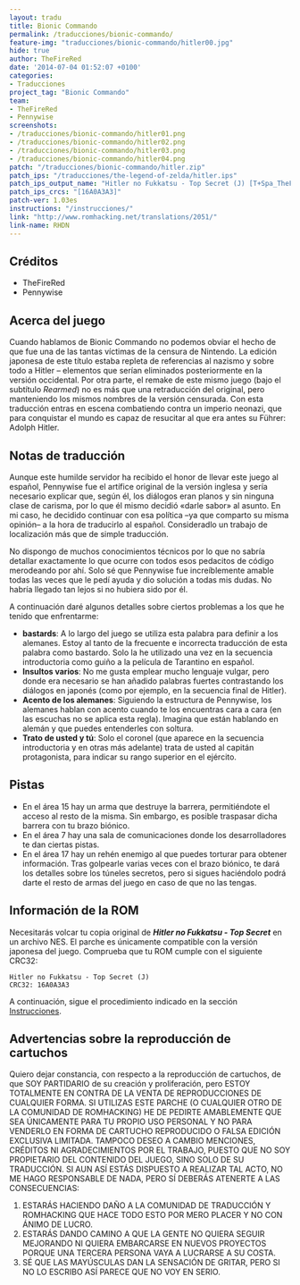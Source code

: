 ```yaml
---
layout: tradu
title: Bionic Commando
permalink: /traducciones/bionic-commando/
feature-img: "traducciones/bionic-commando/hitler00.jpg"
hide: true
author: TheFireRed
date: '2014-07-04 01:52:07 +0100'
categories:
- Traducciones
project_tag: "Bionic Commando"
team:
- TheFireRed
- Pennywise
screenshots:
- /traducciones/bionic-commando/hitler01.png
- /traducciones/bionic-commando/hitler02.png
- /traducciones/bionic-commando/hitler03.png
- /traducciones/bionic-commando/hitler04.png
patch: "/traducciones/bionic-commando/hitler.zip"
patch_ips: "/traducciones/the-legend-of-zelda/hitler.ips"
patch_ips_output_name: "Hitler no Fukkatsu - Top Secret (J) [T+Spa_TheFireRed].nes"
patch_ips_crcs: "[16A0A3A3]"
patch-ver: 1.03es
instructions: "/instrucciones/"
link: "http://www.romhacking.net/translations/2051/"
link-name: RHDN
---
```

## Créditos
- TheFireRed
- Pennywise

## Acerca del juego
Cuando hablamos de Bionic Commando no podemos obviar el hecho de que fue una de las tantas víctimas de la censura de Nintendo. La edición japonesa de este título estaba repleta de referencias al nazismo y sobre todo a Hitler – elementos que serían eliminados posteriormente en la versión occidental. Por otra parte, el remake de este mismo juego (bajo el subtítulo *Rearmed*) no es más que una retraducción del original, pero manteniendo los mismos nombres de la versión censurada. Con esta traducción entras en escena combatiendo contra un imperio neonazi, que para conquistar el mundo es capaz de resucitar al que era antes su Führer: Adolph Hitler.

## Notas de traducción
Aunque este humilde servidor ha recibido el honor de llevar este juego al español, Pennywise fue el artífice original de la versión inglesa y sería necesario explicar que, según él, los diálogos eran planos y sin ninguna clase de carisma, por lo que él mismo decidió «darle sabor» al asunto. En mi caso, he decidido continuar con esa política –ya que comparto su misma opinión– a la hora de traducirlo al español. Consideradlo un trabajo de localización más que de simple traducción.

No dispongo de muchos conocimientos técnicos por lo que no sabría detallar exactamente lo que ocurre con todos esos pedacitos de código merodeando por ahí. Solo sé que Pennywise fue increíblemente amable todas las veces que le pedí ayuda y dio solución a todas mis dudas. No habría llegado tan lejos si no hubiera sido por él.

A continuación daré algunos detalles sobre ciertos problemas a los que he tenido que enfrentarme:

- **bastards**: A lo largo del juego se utiliza esta palabra para definir a los alemanes. Estoy al tanto de la frecuente e incorrecta traducción de esta palabra como bastardo. Solo la he utilizado una vez en la secuencia introductoria como guiño a la película de Tarantino en español.
- **Insultos varios**: No me gusta emplear mucho lenguaje vulgar, pero donde era necesario se han añadido palabras fuertes contrastando los diálogos en japonés (como por ejemplo, en la secuencia final de Hitler).
- **Acento de los alemanes**: Siguiendo la estructura de Pennywise, los alemanes hablan con acento cuando te los encuentras cara a cara (en las escuchas no se aplica esta regla). Imagina que están hablando en alemán y que puedes entenderles con soltura.
- **Trato de usted y tú**: Solo el coronel (que aparece en la secuencia introductoria y en otras más adelante) trata de usted al capitán protagonista, para indicar su rango superior en el ejército.

## Pistas
- En el área 15 hay un arma que destruye la barrera, permitiéndote el acceso al resto de la misma. Sin embargo, es posible traspasar dicha barrera con tu brazo biónico.
- En el área 7 hay una sala de comunicaciones donde los desarrolladores te dan ciertas pistas.
- En el área 17 hay un rehén enemigo al que puedes torturar para obtener información. Tras golpearle varias veces con el brazo biónico, te dará los detalles sobre los túneles secretos, pero si sigues haciéndolo podrá darte el resto de armas del juego en caso de que no las tengas.

## Información de la ROM
Necesitarás volcar tu copia original de ***Hitler no Fukkatsu - Top Secret*** en un archivo NES. El parche es únicamente compatible con la versión japonesa del juego. Comprueba que tu ROM cumple con el siguiente CRC32:

```
Hitler no Fukkatsu - Top Secret (J)
CRC32: 16A0A3A3
```

A continuación, sigue el procedimiento indicado en la sección [Instrucciones](/instrucciones/).

## Advertencias sobre la reproducción de cartuchos
Quiero dejar constancia, con respecto a la reproducción de cartuchos, de que SOY PARTIDARIO de su creación y proliferación, pero ESTOY TOTALMENTE EN CONTRA DE LA VENTA DE REPRODUCCIONES DE CUALQUIER FORMA. SI UTILIZAS ESTE PARCHE (O CUALQUIER OTRO DE LA COMUNIDAD DE ROMHACKING) HE DE PEDIRTE AMABLEMENTE QUE SEA ÚNICAMENTE PARA TU PROPIO USO PERSONAL Y NO PARA VENDERLO EN FORMA DE CARTUCHO REPRODUCIDO O FALSA EDICIÓN EXCLUSIVA LIMITADA. TAMPOCO DESEO A CAMBIO MENCIONES, CRÉDITOS NI AGRADECIMIENTOS POR EL TRABAJO, PUESTO QUE NO SOY PROPIETARIO DEL CONTENIDO DEL JUEGO, SINO SOLO DE SU TRADUCCIÓN. SI AUN ASÍ ESTÁS DISPUESTO A REALIZAR TAL ACTO, NO ME HAGO RESPONSABLE DE NADA, PERO SÍ DEBERÁS ATENERTE A LAS CONSECUENCIAS:

1. ESTARÁS HACIENDO DAÑO A LA COMUNIDAD DE TRADUCCIÓN Y ROMHACKING QUE HACE TODO ESTO POR MERO PLACER Y NO CON ÁNIMO DE LUCRO.
2. ESTARÁS DANDO CAMINO A QUE LA GENTE NO QUIERA SEGUIR MEJORANDO NI QUIERA EMBARCARSE EN NUEVOS PROYECTOS PORQUE UNA TERCERA PERSONA VAYA A LUCRARSE A SU COSTA.
3. SÉ QUE LAS MAYÚSCULAS DAN LA SENSACIÓN DE GRITAR, PERO SI NO LO ESCRIBO ASÍ PARECE QUE NO VOY EN SERIO.